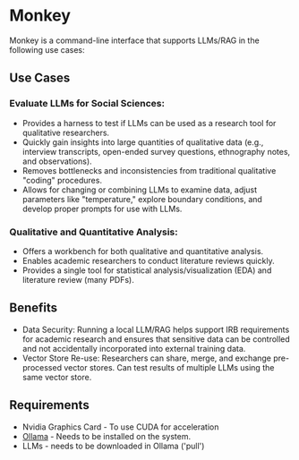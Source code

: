 # Monkey

Monkey is a command-line interface that supports LLMs/RAG in the following use cases:

## Use Cases
### Evaluate LLMs for Social Sciences:
- Provides a harness to test if LLMs can be used as a research tool for qualitative researchers.
- Quickly gain insights into large quantities of qualitative data (e.g., interview transcripts, open-ended survey questions, ethnography notes, and observations).
- Removes bottlenecks and inconsistencies from traditional qualitative "coding" procedures.
- Allows for changing or combining LLMs to examine data, adjust parameters like "temperature," explore boundary conditions, and develop proper prompts for use with LLMs.

### Qualitative and Quantitative Analysis:
- Offers a workbench for both qualitative and quantitative analysis.
- Enables academic researchers to conduct literature reviews quickly.
- Provides a single tool for statistical analysis/visualization (EDA) and literature review (many PDFs).

## Benefits
- Data Security: Running a local LLM/RAG helps support IRB requirements for academic research and ensures that sensitive data can be controlled and not accidentally incorporated into external training data.
- Vector Store Re-use: Researchers can share, merge, and exchange pre-processed vector stores. Can test results of multiple LLMs using the same vector store.


## Requirements
- Nvidia Graphics Card - To use CUDA for acceleration
- [Ollama](https://ollama.com/ "Ollama") - Needs to be installed on the system.  
- LLMs - needs to be downloaded in Ollama ('pull')
